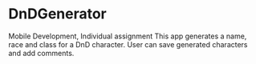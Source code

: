 # DnDGenerator
Mobile Development, Individual assignment
This app generates a name, race and class for a DnD character. User can save generated characters and add comments.
